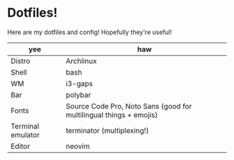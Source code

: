 # Dotfiles!

Here are my dotfiles and config! Hopefully they're useful!

| yee               | haw                                                                |
|-------------------|--------------------------------------------------------------------|
| Distro            | Archlinux                                                          |
| Shell             | bash                                                               |
| WM                | i3-gaps                                                            |
| Bar               | polybar                                                            |
| Fonts             | Source Code Pro, Noto Sans (good for multilingual things + emojis) |
| Terminal emulator | terminator (multiplexing!)                                         |
| Editor            | neovim                                                             |
